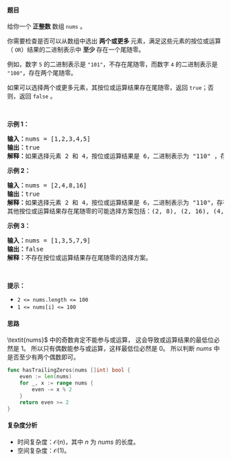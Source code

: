 #### 题目

<p>给你一个<strong> 正整数 </strong>数组 <code>nums</code> 。</p>

<p>你需要检查是否可以从数组中选出 <strong>两个或更多 </strong>元素，满足这些元素的按位或运算（ <code>OR</code>）结果的二进制表示中 <strong>至少</strong><strong> </strong>存在一个尾随零。</p>

<p>例如，数字 <code>5</code> 的二进制表示是 <code>"101"</code>，不存在尾随零，而数字 <code>4</code> 的二进制表示是 <code>"100"</code>，存在两个尾随零。</p>

<p>如果可以选择两个或更多元素，其按位或运算结果存在尾随零，返回 <code>true</code>；否则，返回<em> </em><code>false</code> 。</p>

<p>&nbsp;</p>

<p><strong class="example">示例 1：</strong></p>

<pre>
<strong>输入：</strong>nums = [1,2,3,4,5]
<strong>输出：</strong>true
<strong>解释：</strong>如果选择元素 2 和 4，按位或运算结果是 6，二进制表示为 "110" ，存在一个尾随零。
</pre>

<p><strong class="example">示例 2：</strong></p>

<pre>
<strong>输入：</strong>nums = [2,4,8,16]
<strong>输出：</strong>true
<strong>解释：</strong>如果选择元素 2 和 4，按位或运算结果是 6，二进制表示为 "110"，存在一个尾随零。
其他按位或运算结果存在尾随零的可能选择方案包括：(2, 8), (2, 16), (4, 8), (4, 16), (8, 16), (2, 4, 8), (2, 4, 16), (2, 8, 16), (4, 8, 16), 以及 (2, 4, 8, 16) 。
</pre>

<p><strong class="example">示例 3：</strong></p>

<pre>
<strong>输入：</strong>nums = [1,3,5,7,9]
<strong>输出：</strong>false
<strong>解释：</strong>不存在按位或运算结果存在尾随零的选择方案。
</pre>

<p>&nbsp;</p>

<p><strong>提示：</strong></p>

<ul>
	<li><code>2 &lt;= nums.length &lt;= 100</code></li>
	<li><code>1 &lt;= nums[i] &lt;= 100</code></li>
</ul>

#### 思路

\textit{nums}$ 中的奇数肯定不能参与或运算，
这会导致或运算结果的最低位必然是 $1$。
所以只有偶数能参与或运算，这样最低位必然是 $0$。
所以判断 $\textit{nums}$ 中是否至少有两个偶数即可。

```go [sol]
func hasTrailingZeros(nums []int) bool {
	even := len(nums)
	for _, x := range nums {
		even -= x % 2
	}
	return even >= 2
}

```

#### 复杂度分析

- 时间复杂度：$\mathcal{O}(n)$，其中 $n$ 为 $\textit{nums}$ 的长度。
- 空间复杂度：$\mathcal{O}(1)$。
